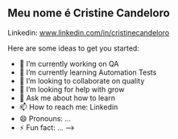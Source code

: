 ## Meu nome é Cristine Candeloro

Linkedin: www.linkedin.com/in/cristinecandeloro

Here are some ideas to get you started:

- 🔭 I’m currently working on QA
- 🌱 I’m currently learning Automation Tests
- 👯 I’m looking to collaborate on quality 
- 🤔 I’m looking for help with grow
- 💬 Ask me about how to learn
- 📫 How to reach me: Linkedin
- 😄 Pronouns: ...
- ⚡ Fun fact: ...
-->
